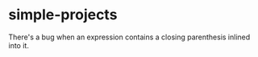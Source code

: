 # simple-projects

There's a bug when an expression contains a closing parenthesis inlined into it.

